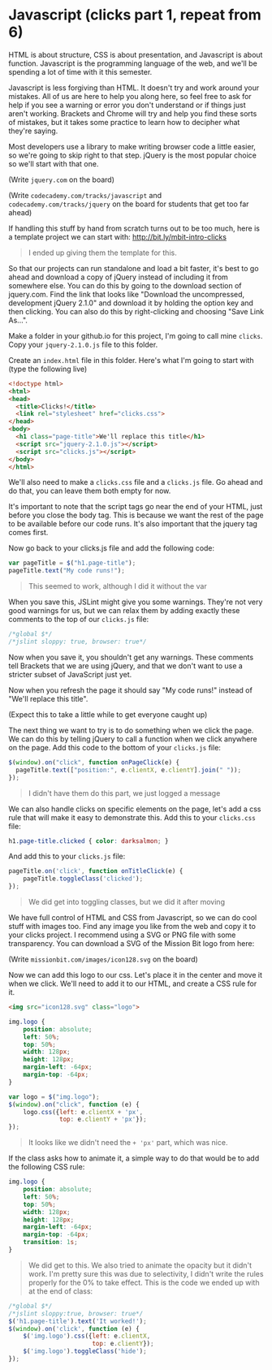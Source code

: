 # Javascript (clicks part 1, repeat from 6)

HTML is about structure, CSS is about presentation, and Javascript is
about function. Javascript is the programming language of the web, and
we'll be spending a lot of time with it this semester.

Javascript is less forgiving than HTML. It doesn't try and work around
your mistakes. All of us are here to help you along here, so
feel free to ask for help if you see a warning or error you don't
understand or if things just aren't working. Brackets and Chrome will 
try and help you find these sorts of mistakes, but it takes some practice
to learn how to decipher what they're saying.

Most developers use a library to make writing browser code a little
easier, so we're going to skip right to that step. jQuery is the most
popular choice so we'll start with that one.

(Write `jquery.com` on the board)

(Write `codecademy.com/tracks/javascript` and
`codecademy.com/tracks/jquery` on the board for students that get too
far ahead)

If handling this stuff by hand from scratch turns out to be too much,
here is a template project we can start with:
http://bit.ly/mbit-intro-clicks

> I ended up giving them the template for this.

So that our projects can run standalone and load a bit faster, it's
best to go ahead and download a copy of jQuery instead of including
it from somewhere else. You can do this by going to the download
section of jquery.com. Find the link that looks like
"Download the uncompressed, development jQuery 2.1.0" and download
it by holding the option key and then clicking. You can also do this
by right-clicking and choosing "Save Link As&hellip;".

Make a folder in your github.io for this project, I'm going to call
mine `clicks`. Copy your `jquery-2.1.0.js` file to this folder.

Create an `index.html` file in this folder. Here's what I'm going
to start with (type the following live)

```html
<!doctype html>
<html>
<head>
  <title>Clicks!</title>
  <link rel="stylesheet" href="clicks.css">
</head>
<body>
  <h1 class="page-title">We'll replace this title</h1>
  <script src="jquery-2.1.0.js"></script>
  <script src="clicks.js"></script>
</body>
</html>
```

We'll also need to make a `clicks.css` file and a `clicks.js` file.
Go ahead and do that, you can leave them both empty for now.

It's important to note that the script tags go near the end of your
HTML, just before you close the body tag. This is because we want
the rest of the page to be available before our code runs. It's
also important that the jquery tag comes first.

Now go back to your clicks.js file and add the following code:
```javascript
var pageTitle = $("h1.page-title");
pageTitle.text("My code runs!");
```

> This seemed to work, although I did it without the var

When you save this, JSLint might give you some warnings. They're
not very good warnings for us, but we can relax them by adding
exactly these comments to the top of our `clicks.js` file:
```javascript
/*global $*/
/*jslint sloppy: true, browser: true*/
```

Now when you save it, you shouldn't get any warnings. These comments
tell Brackets that we are using jQuery, and that we don't want to
use a stricter subset of JavaScript just yet.

Now when you refresh the page it should say "My code runs!"
instead of "We'll replace this title".

(Expect this to take a little while to get everyone caught up)

The next thing we want to try is to do something when we click the
page. We can do this by telling jQuery to call a function when
we click anywhere on the page. Add this code to the bottom of
your `clicks.js` file:

```javascript
$(window).on("click", function onPageClick(e) {
  pageTitle.text(["position:", e.clientX, e.clientY].join(" "));
});
```

> I didn't have them do this part, we just logged a message

We can also handle clicks on specific elements on the page, let's add
a css rule that will make it easy to demonstrate this. Add this to
your `clicks.css` file:

```css
h1.page-title.clicked { color: darksalmon; }
```

And add this to your `clicks.js` file:

```javascript
pageTitle.on('click', function onTitleClick(e) {
    pageTitle.toggleClass('clicked');
});
```

> We did get into toggling classes, but we did it after moving

We have full control of HTML and CSS from Javascript, so we can do
cool stuff with images too. Find any image you like from the web and
copy it to your clicks project. I recommend using a SVG or PNG file
with some transparency. You can download a SVG of the Mission Bit logo
from here:

(Write `missionbit.com/images/icon128.svg` on the board)

Now we can add this logo to our css. Let's place it in the center and
move it when we click. We'll need to add it to our HTML, and create a
CSS rule for it.

```html
<img src="icon128.svg" class="logo">
```

```css
img.logo {
    position: absolute;
    left: 50%;
    top: 50%;
    width: 128px;
    height: 128px;
    margin-left: -64px;
    margin-top: -64px;
}
```

```javascript
var logo = $("img.logo");
$(window).on("click", function (e) {
    logo.css({left: e.clientX + 'px',
              top: e.clientY + 'px'});
});
```

> It looks like we didn't need the `+ 'px'` part, which was nice.

If the class asks how to animate it, a simple way to do that would be
to add the following CSS rule:

```css
img.logo {
    position: absolute;
    left: 50%;
    top: 50%;
    width: 128px;
    height: 128px;
    margin-left: -64px;
    margin-top: -64px;
    transition: 1s;
}
```

> We did get to this.
> We also tried to animate the opacity but it didn't work. I'm pretty
> sure this was due to selectivity, I didn't write the rules properly
> for the 0% to take effect.
> This is the code we ended up with at the end of class:

```javascript
/*global $*/
/*jslint sloppy:true, browser: true*/
$('h1.page-title').text('It worked!');
$(window).on('click', function (e) {
    $('img.logo').css({left: e.clientX,
                       top: e.clientY});
    $('img.logo').toggleClass('hide');
});
```
